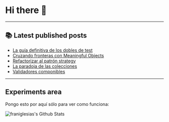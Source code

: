 # Hi there 👋

<!--
**franiglesias/franiglesias** is a ✨ _special_ ✨ repository because its `README.md` (this file) appears on your GitHub profile.

Here are some ideas to get you started:

- 🔭 I’m currently working on ...
- 🌱 I’m currently learning ...
- 👯 I’m looking to collaborate on ...
- 🤔 I’m looking for help with ...
- 💬 Ask me about ...
- 📫 How to reach me: ...
- 😄 Pronouns: ...
- ⚡ Fun fact: ...
-->


---

## 📚 Latest published posts
<!-- TB-FEED:START -->
- [La guía definitiva de los dobles de test](https://franiglesias.github.io/test-doubles-guide-1/)
- [Cruzando fronteras con Meaningful Objects](https://franiglesias.github.io/crossing-boundaries/)
- [Refactorizar al patrón strategy](https://franiglesias.github.io/refactor-to-strategy/)
- [La paradoja de las colecciones](https://franiglesias.github.io/collection-paradox/)
- [Validadores componibles](https://franiglesias.github.io/composable-validators/)
<!-- TB-FEED:END -->


---

## Experiments area

Pongo esto por aquí sólo para ver como funciona:

<img alt="franiglesias's Github Stats" src="https://github-readme-stats.vercel.app/api?username=franiglesias&show_icons=true&hide_border=true" />
